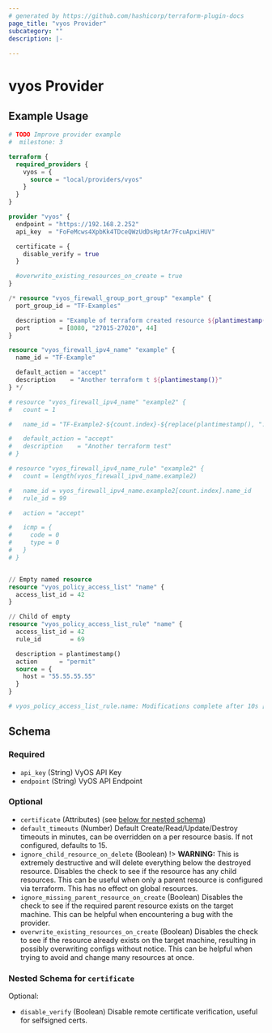 ```yaml
---
# generated by https://github.com/hashicorp/terraform-plugin-docs
page_title: "vyos Provider"
subcategory: ""
description: |-
  
---
```


# vyos Provider



## Example Usage

```terraform
# TODO Improve provider example
#  milestone: 3

terraform {
  required_providers {
    vyos = {
      source = "local/providers/vyos"
    }
  }
}

provider "vyos" {
  endpoint = "https://192.168.2.252"
  api_key  = "FoFeMcws4XpbKk4TDceQWzUdDsHptAr7FcuApxiHUV"

  certificate = {
    disable_verify = true
  }

  #overwrite_existing_resources_on_create = true
}

/* resource "vyos_firewall_group_port_group" "example" {
  port_group_id = "TF-Examples"

  description = "Example of terraform created resource ${plantimestamp()}"
  port        = [8080, "27015-27020", 44]
}

resource "vyos_firewall_ipv4_name" "example" {
  name_id = "TF-Example"

  default_action = "accept"
  description    = "Another terraform t ${plantimestamp()}"
} */

# resource "vyos_firewall_ipv4_name" "example2" {
#   count = 1

#   name_id = "TF-Example2-${count.index}-${replace(plantimestamp(), ":", "-")}"

#   default_action = "accept"
#   description    = "Another terraform test"
# }

# resource "vyos_firewall_ipv4_name_rule" "example2" {
#   count = length(vyos_firewall_ipv4_name.example2)

#   name_id = vyos_firewall_ipv4_name.example2[count.index].name_id
#   rule_id = 99

#   action = "accept"

#   icmp = {
#     code = 0
#     type = 0
#   }
# }


// Empty named resource
resource "vyos_policy_access_list" "name" {
  access_list_id = 42
}

// Child of empty
resource "vyos_policy_access_list_rule" "name" {
  access_list_id = 42
  rule_id        = 69

  description = plantimestamp()
  action      = "permit"
  source = {
    host = "55.55.55.55"
  }
}

# vyos_policy_access_list_rule.name: Modifications complete after 10s [id=policy__access-list__42__rule__69]
```

<!-- schema generated by tfplugindocs -->
## Schema

### Required

- `api_key` (String) VyOS API Key
- `endpoint` (String) VyOS API Endpoint

### Optional

- `certificate` (Attributes) (see [below for nested schema](#nestedatt--certificate))
- `default_timeouts` (Number) Default Create/Read/Update/Destroy timeouts in minutes, can be overridden on a per resource basis. If not configured, defaults to 15.
- `ignore_child_resource_on_delete` (Boolean) !> **WARNING:** This is extremely destructive and will delete everything below the destroyed resource.
Disables the check to see if the resource has any child resources.
This can be useful when only a parent resource is configured via terraform.
This has no effect on global resources.
- `ignore_missing_parent_resource_on_create` (Boolean) Disables the check to see if the required parent resource exists on the target machine.
This can be helpful when encountering a bug with the provider.
- `overwrite_existing_resources_on_create` (Boolean) Disables the check to see if the resource already exists on the target machine, resulting in possibly overwriting configs without notice.
This can be helpful when trying to avoid and change many resources at once.

<a id="nestedatt--certificate"></a>
### Nested Schema for `certificate`

Optional:

- `disable_verify` (Boolean) Disable remote certificate verification, useful for selfsigned certs.

